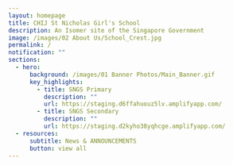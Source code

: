 ```yaml
---
layout: homepage
title: CHIJ St Nicholas Girl's School
description: An Isomer site of the Singapore Government
image: /images/02 About Us/School_Crest.jpg
permalink: /
notification: ""
sections:
  - hero:
      background: /images/01 Banner Photos/Main_Banner.gif
      key_highlights:
        - title: SNGS Primary
          description: ""
          url: https://staging.d6ffahuouz5lv.amplifyapp.com/
        - title: SNGS Secondary
          description: ""
          url: https://staging.d2kyho38yqhcge.amplifyapp.com/
  - resources:
      subtitle: News & ANNOUNCEMENTS
      button: view all
---
```


